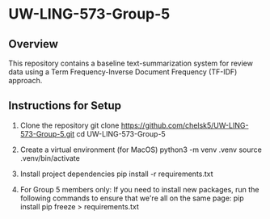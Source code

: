 # UW-LING-573-Group-5

## Overview
This repository contains a baseline text-summarization system for review data using a Term Frequency-Inverse Document Frequency (TF-IDF) approach. 

## Instructions for Setup
1. Clone the repository
git clone https://github.com/chelsk5/UW-LING-573-Group-5.git
cd UW-LING-573-Group-5

2. Create a virtual environment (for MacOS)
python3 -m venv .venv
source .venv/bin/activate 

3. Install project dependencies
pip install -r requirements.txt

4. For Group 5 members only: If you need to install new packages, run the following commands to ensure that we're all on the same page:
pip install <package-name>
pip freeze > requirements.txt